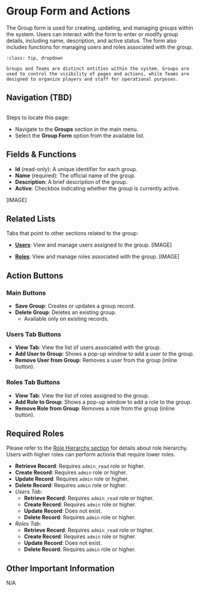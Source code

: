 # Group Form and Actions

The Group form is used for creating, updating, and managing groups within the system. Users can interact with the form to enter or modify group details, including name, description, and active status. The form also includes functions for managing users and roles associated with the group.

```{admonition} Teams vs Groups
:class: tip, dropdown

Groups and Teams are distinct entities within the system. Groups are used to control the visibility of pages and actions, while Teams are designed to organize players and staff for operational purposes.
```

## Navigation (TBD)

```{warning} Under Construction
```

Steps to locate this page:

- Navigate to the **Groups** section in the main menu.
- Select the **Group Form** option from the available list.

## Fields & Functions

- **Id** (read-only): A unique identifier for each group.
- **Name** (required): The official name of the group.
- **Description**: A brief description of the group.
- **Active**: Checkbox indicating whether the group is currently active.

[IMAGE]

## Related Lists

Tabs that point to other sections related to the group:

- **[Users](./user_form.md)**: View and manage users assigned to the group.
  [IMAGE]

- **[Roles](./role_form.md)**: View and manage roles associated with the group.
  [IMAGE]

## Action Buttons

### Main Buttons

- **Save Group**: Creates or updates a group record.
- **Delete Group**: Deletes an existing group.
    - Available only on existing records.

### Users Tab Buttons

- **View Tab**: View the list of users associated with the group.
- **Add User to Group**: Shows a pop-up window to add a user to the group.
- **Remove User from Group**: Removes a user from the group (inline button).

### Roles Tab Buttons

- **View Tab**: View the list of roles assigned to the group.
- **Add Role to Group**: Shows a pop-up window to add a role to the group.
- **Remove Role from Group**: Removes a role from the group (inline button).

## Required Roles

Please refer to the [Role Hierarchy section](system-roles) for details about role hierarchy. Users with higher roles can perform actions that require lower roles.

- **Retrieve Record**: Requires `admin_read` role or higher.
- **Create Record**: Requires `admin` role or higher.
- **Update Record**: Requires `admin` role or higher.
- **Delete Record**: Requires `admin` role or higher.
- _Users Tab_:
    - **Retrieve Record**: Requires `admin_read` role or higher.
    - **Create Record**: Requires `admin` role or higher.
    - **Update Record**: Does not exist.
    - **Delete Record**: Requires `admin` role or higher.
- _Roles Tab_:
    - **Retrieve Record**: Requires `admin_read` role or higher.
    - **Create Record**: Requires `admin` role or higher.
    - **Update Record**: Does not exist.
    - **Delete Record**: Requires `admin` role or higher.

## Other Important Information

N/A